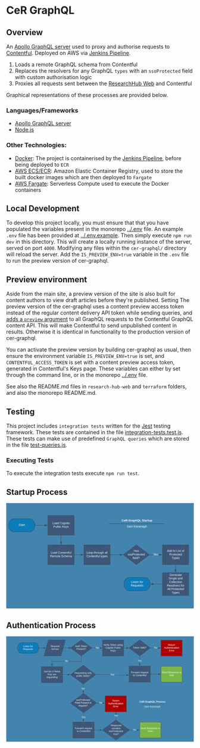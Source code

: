 # CeR GraphQL

## Overview
An [Apollo GraphQL server](http://apollographql.com/docs/apollo-server/) used to proxy and authorise requests to [Contentful](https://contentful.com). Deployed on AWS via [Jenkins Pipeline](../Jenkinsfile).

1. Loads a remote GraphQL schema from Contentful
2. Replaces the resolvers for any GraphQL `types` with an `ssoProtected` field with custom authorisation logic
3. Proxies all requests sent between the [ResearchHub Web](../research-hub-web/README.md) and Contentful

Graphical representations of these processes are provided below.

### Languages/Frameworks
* [Apollo GraphQL server](http://apollographql.com/docs/apollo-server/)
* [Node.js](https://nodejs.org/en/)

### Other Technologies:
* [Docker](https://www.docker.com/): The project is containerised by the [Jenkins Pipeline](../Jenkinsfile), before being deployed to `ECR`
* [AWS ECS/ECR](https://aws.amazon.com/ecr/):  Amazon Elastic Container Registry, used to store the built docker images which are then deployed to `Fargate`
* [AWS Fargate](https://aws.amazon.com/fargate/): Serverless Compute used to execute the Docker containers
## Local Development
To develop this project locally, you must ensure that that you have populated the variables present in the monorepo [../.env](../.env) file. An example `.env` file has been provided at [../.env.example](../.env.example). Then simply execute `npm run dev` in this directory. This will create a locally running instance of the server, served on port `4000`. Modifying any files within the `cer-graphql/` directory will reload the server. Add the `IS_PREVIEW_ENV=true` variable in the `.env` file to run the preview version of cer-graphql.

## Preview environment
Aside from the main site, a preview version of the site is also built for content authors to view draft articles before they're published. Setting The preview version of the cer-graphql uses a content preview access token instead of the regular content delivery API token while sending queries, and [adds a `preview` argument](https://www.contentful.com/developers/docs/references/graphql/#/introduction/previewing-content) to all GraphQL requests to the Contentful GraphQL content API. This will make Contentful to send unpublished content in results. Otherwise it is identical in functionality to the production version of cer-graphql.

You can activate the preview version by building cer-graphql as usual, then ensure the environment variable `IS_PREVIEW_ENV=true` is set, and `CONTENTFUL_ACCESS_TOKEN` is set with a content preview access token, generated in Contentful's Keys page. These variables can either by set through the command line, or in the monorepo [../.env](../.env) file.

See also the README.md files in `research-hub-web` and `terraform` folders, and also the monorepo README.md.

## Testing
This project includes `integration tests` written for the [Jest](https://jestjs.io/) testing framework. These tests are contained in the file [integration-tests.test.js](./tests/integration-tests.test.js). These tests can make use of predefined `GraphQL queries` which are stored in the file [test-queries.js](./tests/test-queries.js).

### Executing Tests
To execute the integration tests execute `npm run test`.

## Startup Process
![Architecture Overview](./documentation/cer-graphql-startup.png)

## Authentication Process
![Architecture Overview](./documentation/cer-graphql-auth-process.png)
